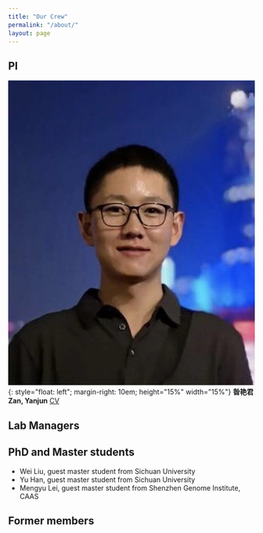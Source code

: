 ```yaml
---
title: "Our Crew"
permalink: "/about/"
layout: page
---
```


## PI
![Test](/assets/Yanjun.jpeg){: style="float: left"; margin-right: 10em; height="15%" width="15%"} 
**昝艳君 Zan, Yanjun** [CV](https://github.com/yanjunzan/yanjunzan.github.io/blob/master/assets/%E4%B8%AA%E4%BA%BA%E7%AE%80%E5%8E%86_%E6%98%9D%E8%89%B3%E5%90%9B.pdf)

## Lab Managers 

## PhD and Master students

* Wei Liu, guest master student from Sichuan University 
* Yu Han, guest master student from Sichuan University 
* Mengyu Lei, guest master student from Shenzhen Genome Institute, CAAS

## Former members
